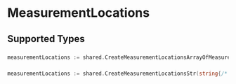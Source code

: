 # MeasurementLocations


## Supported Types

### 

```go
measurementLocations := shared.CreateMeasurementLocationsArrayOfMeasurementLocationOption([]shared.MeasurementLocationOption{/* values here */})
```

### 

```go
measurementLocations := shared.CreateMeasurementLocationsStr(string{/* values here */})
```

